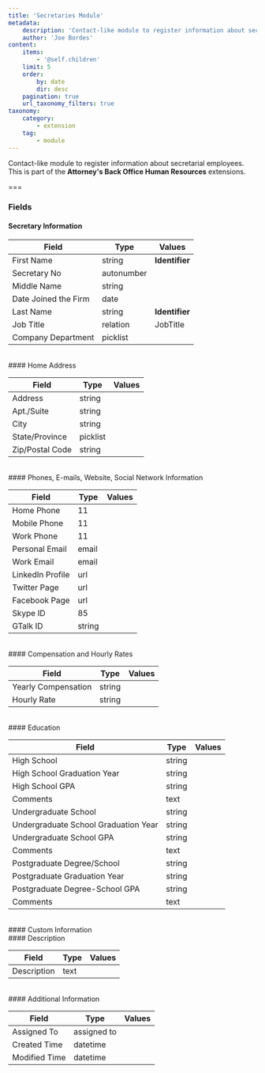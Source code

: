 ```yaml
---
title: 'Secretaries Module'
metadata:
    description: 'Contact-like module to register information about secretarial employees.This is part of the Attorneys Back Office Human Resources extensions.'
    author: 'Joe Bordes'
content:
    items:
        - '@self.children'
    limit: 5
    order:
        by: date
        dir: desc
    pagination: true
    url_taxonomy_filters: true
taxonomy:
    category:
        - extension
    tag:
        - module
---
```


Contact-like module to register information about secretarial employees.
This is part of the **Attorney's Back Office Human Resources** extensions.

===

### Fields

#### Secretary Information

<table class="table table-striped">
<thead>
<tr class="header">
<th>Field</th>
<th>Type</th>
<th>Values</th>
</tr>
</thead>
<tbody>
<tr>
<td>First Name</td>
<td>string</td>
<td><strong>Identifier</strong></td>
</tr>
<tr>
<td>Secretary No</td>
<td>autonumber</td>
<td></td>
</tr>
<tr>
<td>Middle Name</td>
<td>string</td>
<td></td>
</tr>
<tr>
<td>Date Joined the Firm</td>
<td>date</td>
<td></td>
</tr>
<tr>
<td>Last Name</td>
<td>string</td>
<td><strong>Identifier</strong></td>
</tr>
<tr>
<td>Job Title</td>
<td>relation</td>
<td>JobTitle</td>
</tr>
<tr>
<td>Company Department</td>
<td>picklist</td>
<td></td>
</tr>
</tbody>
</table>
<br>
#### Home Address

<table class="table table-striped">
<thead>
<tr class="header">
<th>Field</th>
<th>Type</th>
<th>Values</th>
</tr>
</thead>
<tbody>
<tr>
<td>Address</td>
<td>string</td>
<td></td>
</tr>
<tr>
<td>Apt./Suite</td>
<td>string</td>
<td></td>
</tr>
<tr>
<td>City</td>
<td>string</td>
<td></td>
</tr>
<tr>
<td>State/Province</td>
<td>picklist</td>
<td></td>
</tr>
<tr>
<td>Zip/Postal Code</td>
<td>string</td>
<td></td>
</tr>
</tbody>
</table>
<br>
#### Phones, E-mails, Website, Social Network Information

<table class="table table-striped">
<thead>
<tr class="header">
<th>Field</th>
<th>Type</th>
<th>Values</th>
</tr>
</thead>
<tbody>
<tr>
<td>Home Phone</td>
<td>11</td>
<td></td>
</tr>
<tr>
<td>Mobile Phone</td>
<td>11</td>
<td></td>
</tr>
<tr>
<td>Work Phone</td>
<td>11</td>
<td></td>
</tr>
<tr>
<td>Personal Email</td>
<td>email</td>
<td></td>
</tr>
<tr>
<td>Work Email</td>
<td>email</td>
<td></td>
</tr>
<tr>
<td>LinkedIn Profile</td>
<td>url</td>
<td></td>
</tr>
<tr>
<td>Twitter Page</td>
<td>url</td>
<td></td>
</tr>
<tr>
<td>Facebook Page</td>
<td>url</td>
<td></td>
</tr>
<tr>
<td>Skype ID</td>
<td>85</td>
<td></td>
</tr>
<tr>
<td>GTalk ID</td>
<td>string</td>
<td></td>
</tr>
</tbody>
</table>
<br>
#### Compensation and Hourly Rates

<table class="table table-striped">
<thead>
<tr class="header">
<th>Field</th>
<th>Type</th>
<th>Values</th>
</tr>
</thead>
<tbody>
<tr>
<td>Yearly Compensation</td>
<td>string</td>
<td></td>
</tr>
<tr>
<td>Hourly Rate</td>
<td>string</td>
<td></td>
</tr>
</tbody>
</table>
<br>
#### Education

<table class="table table-striped">
<thead>
<tr class="header">
<th>Field</th>
<th>Type</th>
<th>Values</th>
</tr>
</thead>
<tbody>
<tr>
<td>High School</td>
<td>string</td>
<td></td>
</tr>
<tr>
<td>High School Graduation Year</td>
<td>string</td>
<td></td>
</tr>
<tr>
<td>High School GPA</td>
<td>string</td>
<td></td>
</tr>
<tr>
<td>Comments</td>
<td>text</td>
<td></td>
</tr>
<tr>
<td>Undergraduate School</td>
<td>string</td>
<td></td>
</tr>
<tr>
<td>Undergraduate School Graduation Year</td>
<td>string</td>
<td></td>
</tr>
<tr>
<td>Undergraduate School GPA</td>
<td>string</td>
<td></td>
</tr>
<tr>
<td>Comments</td>
<td>text</td>
<td></td>
</tr>
<tr>
<td>Postgraduate Degree/School</td>
<td>string</td>
<td></td>
</tr>
<tr>
<td>Postgraduate Graduation Year</td>
<td>string</td>
<td></td>
</tr>
<tr>
<td>Postgraduate Degree-School GPA</td>
<td>string</td>
<td></td>
</tr>
<tr>
<td>Comments</td>
<td>text</td>
<td></td>
</tr>
</tbody>
</table>
<br>
#### Custom Information
<br>
#### Description

<table class="table table-striped">
<thead>
<tr class="header">
<th>Field</th>
<th>Type</th>
<th>Values</th>
</tr>
</thead>
<tbody>
<tr>
<td>Description</td>
<td>text</td>
<td></td>
</tr>
</tbody>
</table>
<br>
#### Additional Information

<table class="table table-striped">
<thead>
<tr class="header">
<th>Field</th>
<th>Type</th>
<th>Values</th>
</tr>
</thead>
<tbody>
<tr>
<td>Assigned To</td>
<td>assigned to</td>
<td></td>
</tr>
<tr>
<td>Created Time</td>
<td>datetime</td>
<td></td>
</tr>
<tr>
<td>Modified Time</td>
<td>datetime</td>
<td></td>
</tr>
</tbody>
</table>
